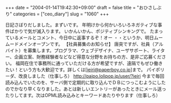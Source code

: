 +++
date = "2004-01-14T19:42:30+09:00"
draft = false
title = "おひさしぶり"
categories = ["ceo_diary"]
slug = "1060"
+++

日記さぼりだしました。まずいです。
年明けから何かいろいろネガティブな事件ばかりで気が滅入ります。
いかんいかん、ポジティブシンキングで。
たまっているメールとコメント、今日中に返事するぞ！オー
・・というか、明日ムームードメインオープンです。
【社員募集のお知らせ】
唐突ですが、社員（アルバイト）を募集します。プログラマ、ウェブデザイナ、ユーザサポート、ライター、企画立案、財務経験者などなど得意な分野をお持ちの方、是非ご応募ください。
福岡在住で事務所に通っていただける方が希望ですが、遠隔でもぜひ働きたい！という方も大歓迎です。詳しくは[<a href="mailto:ieiri@paperboy.co.jp">ieiri@paperboy.co.jp</a>]まで。
パイポリーダ、改良しました（仕事しろ）
<a href="http://paipo.lolipop.jp/user/?ieiri">http://paipo.lolipop.jp/user/?ieiri</a>
今まで毎回読み込んでいたのを、サーバ側で定期的に取り込んでＤＢにつっこむようにしたのでかなり早くなりました。あとは新しいエントリーがあったときにメール送ったりしてます。次はOPML読み込みとキーワードあたりやります（仕事しろ）

